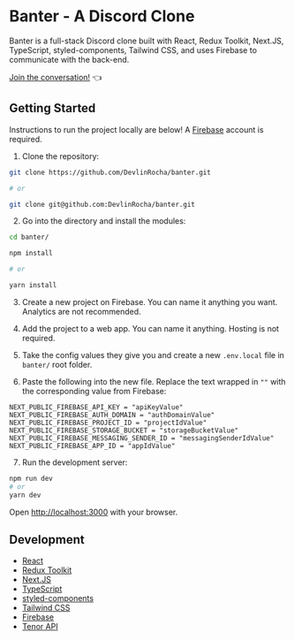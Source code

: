 # Banter - A Discord Clone

Banter is a full-stack Discord clone built with React, Redux Toolkit, Next.JS, TypeScript, styled-components, Tailwind CSS, and uses Firebase to communicate with the back-end.

[Join the conversation!](https://banter-kappa.vercel.app/) 👈

## Getting Started

Instructions to run the project locally are below! A [Firebase](https://firebase.google.com/) account is required.

1. Clone the repository:

```bash
git clone https://github.com/DevlinRocha/banter.git

# or

git clone git@github.com:DevlinRocha/banter.git
```

2. Go into the directory and install the modules:

```bash
cd banter/

npm install

# or

yarn install
```

3. Create a new project on Firebase. You can name it anything you want. Analytics are not recommended.

4. Add the project to a web app. You can name it anything. Hosting is not required.

5. Take the config values they give you and create a new `.env.local` file in `banter/` root folder.

6. Paste the following into the new file. Replace the text wrapped in `""` with the corresponding value from Firebase:

```
NEXT_PUBLIC_FIREBASE_API_KEY = "apiKeyValue"
NEXT_PUBLIC_FIREBASE_AUTH_DOMAIN = "authDomainValue"
NEXT_PUBLIC_FIREBASE_PROJECT_ID = "projectIdValue"
NEXT_PUBLIC_FIREBASE_STORAGE_BUCKET = "storageBucketValue"
NEXT_PUBLIC_FIREBASE_MESSAGING_SENDER_ID = "messagingSenderIdValue"
NEXT_PUBLIC_FIREBASE_APP_ID = "appIdValue"
```

7. Run the development server:

```bash
npm run dev
# or
yarn dev
```

Open [http://localhost:3000](http://localhost:3000) with your browser.

## Development

- [React](https://reactjs.org/)
- [Redux Toolkit](https://redux-toolkit.js.org/)
- [Next.JS](https://nextjs.org/)
- [TypeScript](https://www.typescriptlang.org/)
- [styled-components](https://styled-components.com/)
- [Tailwind CSS](https://tailwindcss.com/)
- [Firebase](https://firebase.google.com/)
- [Tenor API](https://tenor.com/gifapi/)
 
